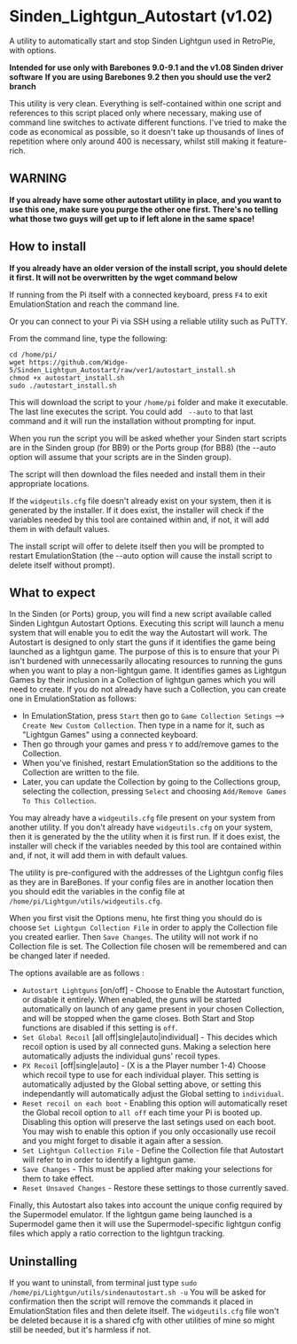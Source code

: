 # Sinden_Lightgun_Autostart (v1.02)
A utility to automatically start and stop Sinden Lightgun used in RetroPie, with options.

**Intended for use only with Barebones 9.0-9.1 and the v1.08 Sinden driver software**
**If you are using Barebones 9.2 then you should use the ver2 branch**

This utility is very clean. Everything is self-contained within one script and references to this script placed only where necessary, making use of command line switches to activate different functions.  I've tried to make the code as economical as possible, so it doesn't take up thousands of lines of repetition where only around 400 is necessary, whilst still making it feature-rich.

## WARNING ##
**If you already have some other autostart utility in place, and you want to use this one, make sure you purge the other one first. There's no telling what those two guys will get up to if left alone in the same space!**

## How to install
**If you already have an older version of the install script, you should delete it first. It will not be overwritten by the wget command below**

If running from the Pi itself with a connected keyboard, press `F4` to exit EmulationStation and reach the command line.

Or you can connect to your Pi via SSH using a reliable utility such as PuTTY.

From the command line, type the following:
```
cd /home/pi/
wget https://github.com/Widge-5/Sinden_Lightgun_Autostart/raw/ver1/autostart_install.sh
chmod +x autostart_install.sh
sudo ./autostart_install.sh
```
This will download the script to your `/home/pi` folder and make it executable. The last line executes the script.  You could add ` --auto` to that last command and it will run the installation without prompting for input.

When you run the script you will be asked whether your Sinden start scripts are in the Sinden group (for BB9) or the Ports group (for BB8) (the --auto option will assume that your scripts are in the Sinden group).

The script will then download the files needed and install them in their appropriate locations.

If the `widgeutils.cfg` file doesn't already exist on your system, then it is generated by the installer.  If it does exist, the installer will check if the variables needed by this tool are contained within and, if not, it will add them in with default values.

The install script will offer to delete itself then you will be prompted to restart EmulationStation (the --auto option will cause the install script to delete itself without prompt).

## What to expect
In the Sinden (or Ports) group, you will find a new script available called Sinden Lightgun Autostart Options.  Executing this script will launch a menu system that will enable you to edit the way the Autostart will work.
The Autostart is designed to only start the guns if it identifies the game being launched as a lightgun game.  The purpose of this is to ensure that your Pi isn't burdened with unnecessarily allocating resources to running the guns when you want to play a non-lightgun game.  It identifies games as Lightgun Games by their inclusion in a Collection of lightgun games which you will need to create.
If you do not already have such a  Collection, you can create one in EmulationStation as follows:
- In EmulationStation, press `Start` then go to `Game Collection Setings` --> `Create New Custom Collection`.  Then type in a name for it, such as "Lightgun Games" using a connected keyboard.
- Then go through your games and press `Y` to add/remove games to the Collection.
- When you've finished, restart EmulationStation so the additions to the Collection are written to the file.
- Later, you can update the Collection by going to the Collections group, selecting the collection, pressing `Select` and choosing `Add/Remove Games To This Collection`.

You may already have a `widgeutils.cfg` file present on your system from another utility. If you don't already have `widgeutils.cfg` on your system, then it is generated by the the utility when it is first run.  If it does exist, the installer will check if the variables needed by this tool are contained within and, if not, it will add them in with default values.

The utility is pre-configured with the addresses of the Lightgun config files as they are in BareBones.  If your config files are in another location then you should edit the variables in the config file at `/home/pi/Lightgun/utils/widgeutils.cfg`.

When you first visit the Options menu, hte first thing you should do is choose `Set Lightgun Collection File` in order to apply the Collection file you created earlier. Then `Save Changes`.  The utility will not work if no Collection file is set. The Collection file chosen will be remembered and can be changed later if needed.

The options available are as follows : 
- `Autostart Lightguns` [on/off] - Choose to Enable the Autostart function, or disable it entirely.  When enabled, the guns will be started automatically on launch of any game present in your chosen Collection, and will be stopped when the game closes.  Both Start and Stop functions are disabled if this setting is `off`.
- `Set Global Recoil` [all off|single|auto|individual] - This decides which recoil option is used by all connected guns.  Making a selection here automatically adjusts the individual guns' recoil types.
- `PX Recoil` [off|single|auto] - (X is a the Player number 1-4) Choose which recoil type to use for each individual player. This setting is automatically adjusted by the Global setting above, or setting this independantly will automatically adjust the Global setting to `individual`.
- `Reset recoil on each boot` - Enabling this option will automatically reset the Global recoil option to `all off` each time your Pi is booted up. Disabling this option will preserve the last setings used on each boot.  You may wish to enable this option if you only occasionally use recoil and you might forget to disable it again after a session.
- `Set Lightgun Collection File` - Define the Collection file that Autostart will refer to in order to identify a lightgun game.
- `Save Changes` - This must be applied after making your selections for them to take effect.
- `Reset Unsaved Changes` - Restore these settings to those currently saved.

Finally, this Autostart also takes into account the unique config required by the Supermodel emulator.  If the lightgun game being launched is a Supermodel game then it will use the Supermodel-specific lightgun config files which apply a ratio correction to the lightgun tracking.


## Uninstalling
If you want to uninstall, from terminal just type `sudo /home/pi/Lightgun/utils/sindenautostart.sh -u`  You will be asked for confirmation then the script will remove the commands it placed in EmulationStation files and then delete itself.  The `widgeutils.cfg` file won't be deleted because it is a shared cfg with other utilities of mine so might still be needed, but it's harmless if not.
